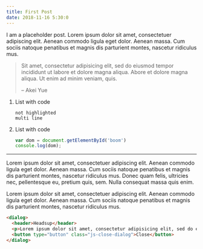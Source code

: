 ```yaml
---
title: First Post
date: 2018-11-16 5:30:0
---
```


I am a placeholder post. Lorem ipsum dolor sit amet, consectetuer adipiscing elit. Aenean commodo ligula eget dolor. Aenean massa. Cum sociis natoque penatibus et magnis dis parturient montes, nascetur ridiculus mus.

> Sit amet, consectetur adipisicing elit, sed do eiusmod tempor incididunt ut labore et dolore magna aliqua. Abore et dolore magna aliqua. Ut enim ad minim veniam, quis.
>
> – Akei Yue

1. List with code

    ```
    not highlighted
    multi line
    ```

2. List with code
    ```javascript
    var dom = document.getElementById('boom')
    console.log(dom);
    ```

---

Lorem ipsum dolor sit amet, consectetuer adipiscing elit. Aenean commodo ligula eget dolor. Aenean massa. Cum sociis natoque penatibus et magnis dis parturient montes, nascetur ridiculus mus. Donec quam felis, ultricies nec, pellentesque eu, pretium quis, sem. Nulla consequat massa quis enim.

Lorem ipsum dolor sit amet, consectetuer adipiscing elit. Aenean commodo ligula eget dolor. Aenean massa. Cum sociis natoque penatibus et magnis dis parturient montes, nascetur ridiculus mus.

```html
<dialog>
  <header>Headsup</header>
  <p>Lorem ipsum dolor sit amet, consectetur adipisicing elit, sed do eiusmod tempor incididunt ut labore et dolore magna.</p>
  <button type="button" class="js-close-dialog">Close</button>
</dialog>
```
